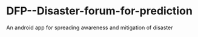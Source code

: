 # DFP--Disaster-forum-for-prediction
An android app for spreading awareness and mitigation of disaster
